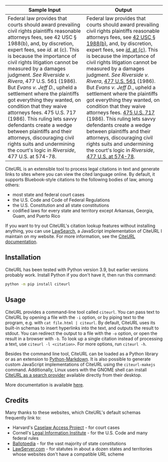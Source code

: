 | Sample Input                                                 | Output                                                       |
| ------------------------------------------------------------ | ------------------------------------------------------------ |
| Federal law provides that courts should award prevailing civil rights plaintiffs reasonable attorneys fees, see 42 USC § 1988(b), and, by discretion, expert fees, see *id.* at (c). This is because the importance of civil rights litigation cannot be measured by a damages judgment. *See* *Riverside v. Rivera*, 477 U.S. 561 (1986). But *Evans v. Jeff D.*, upheld a settlement where the plaintiffs got everything they wanted, on condition that they waive attorneys fees. 475 U.S. 717 (1986). This ruling lets savvy defendants create a wedge between plaintiffs and their attorneys, discouraging civil rights suits and undermining the court's logic in *Riverside*, 477 U.S. at 574-78. | Federal law provides that courts should award prevailing civil rights plaintiffs reasonable attorneys fees, see [42 USC § 1988(b)](https://www.law.cornell.edu/uscode/text/42/1988#b), and, by discretion, expert fees, see [*id.* at (c)](https://www.law.cornell.edu/uscode/text/42/1988#c). This is because the importance of civil rights litigation cannot be measured by a damages judgment. *See* *Riverside v. Rivera*, [477 U.S. 561](https://cite.case.law/us/477/561) (1986). But *Evans v. Jeff D.*, upheld a settlement where the plaintiffs got everything they wanted, on condition that they waive attorneys fees. [475 U.S. 717](https://cite.case.law/us/475/717) (1986). This ruling lets savvy defendants create a wedge between plaintiffs and their attorneys, discouraging civil rights suits and undermining the court's logic in *Riverside*, [477 U.S. at 574-78](https://cite.case.law/us/477/561#p574). |

CiteURL is an extensible tool to process legal citations in text and generate links to sites where you can view the cited language online. By default, it supports Bluebook-style citations to the following bodies of law, among others:

- most state and federal court cases
- the U.S. Code and Code of Federal Regulations
- the U.S. Constitution and all state constitutions
- codified laws for every state and territory except Arkansas, Georgia, Guam, and Puerto Rico

If you want to try out CiteURL's citation lookup features without installing anything, you can use [LawSearch](https://raindrum.github.io/lawsearch), a JavaScript implementation of CiteURL I maintain on my website. For more information, see the [CiteURL documentation](https://raindrum.github.io/citeurl/).

## Installation

CiteURL has been tested with Python version 3.9, but earlier versions probably work. Install Python if you don't have it, then run this command:

```bash
python -m pip install citeurl
```

## Usage

CiteURL provides a command-line tool called `citeurl`. You can pass text to CiteURL by opening a file with the `-i` option, or by piping text to the program, e.g. with `cat file.html | citeurl`. By default, CiteURL uses its built-in schemas to insert hyperlinks into the text, and outputs the result to stdout. You can redirect the output to a file with the `-o` option, or open the result in a browser with `-b`. To look up a single citation instead of processing a text, use `citeurl -l <citation>`. For more options, run `citeurl -h`.

Besides the command line tool, CiteURL can be loaded as a Python library or as an extension to [Python-Markdown](https://python-markdown.github.io/). It is also possible to generate custom JavaScript implementations of CiteURL using the `citeurl-makejs` command. Additionally, Linux users with the GNOME shell can install [CiteURL as a search provider](https://github.com/raindrum/gnome-citeurl-search-provider) available directly from their desktop.

More documentation is available [here](https://raindrum.github.io/citeurl/).

## Credits

Many thanks to these websites, which CiteURL's default schemas frequently link to:

- Harvard's [Caselaw Access Project](https://cite.case.law/) - for court cases
- Cornell's [Legal Information Institute](https://www.law.cornell.edu/) - for the U.S. Code and many federal rules
- [Ballotpedia](https://ballotpedia.org) - for the vast majority of state constitutions
- [LawServer.com](https://www.lawserver.com/tools/laws) - for statutes in about a dozen states and territories whose websites don't have a compatible URL scheme